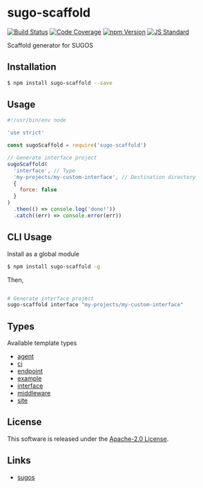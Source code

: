 sugo-scaffold
==========

<!---
This file is generated by ape-tmpl. Do not update manually.
--->

<!-- Badge Start -->
<a name="badges"></a>

[![Build Status][bd_travis_com_shield_url]][bd_travis_com_url]
[![Code Coverage][bd_codeclimate_coverage_shield_url]][bd_codeclimate_url]
[![npm Version][bd_npm_shield_url]][bd_npm_url]
[![JS Standard][bd_standard_shield_url]][bd_standard_url]

[bd_repo_url]: https://github.com/realglobe-Inc/sugo-scaffold
[bd_travis_url]: http://travis-ci.org/realglobe-Inc/sugo-scaffold
[bd_travis_shield_url]: http://img.shields.io/travis/realglobe-Inc/sugo-scaffold.svg?style=flat
[bd_travis_com_url]: http://travis-ci.com/realglobe-Inc/sugo-scaffold
[bd_travis_com_shield_url]: https://api.travis-ci.com/realglobe-Inc/sugo-scaffold.svg?token=aeFzCpBZebyaRijpCFmm
[bd_license_url]: https://github.com/realglobe-Inc/sugo-scaffold/blob/master/LICENSE
[bd_codeclimate_url]: http://codeclimate.com/github/realglobe-Inc/sugo-scaffold
[bd_codeclimate_shield_url]: http://img.shields.io/codeclimate/github/realglobe-Inc/sugo-scaffold.svg?style=flat
[bd_codeclimate_coverage_shield_url]: http://img.shields.io/codeclimate/coverage/github/realglobe-Inc/sugo-scaffold.svg?style=flat
[bd_gemnasium_url]: https://gemnasium.com/realglobe-Inc/sugo-scaffold
[bd_gemnasium_shield_url]: https://gemnasium.com/realglobe-Inc/sugo-scaffold.svg
[bd_npm_url]: http://www.npmjs.org/package/sugo-scaffold
[bd_npm_shield_url]: http://img.shields.io/npm/v/sugo-scaffold.svg?style=flat
[bd_standard_url]: http://standardjs.com/
[bd_standard_shield_url]: https://img.shields.io/badge/code%20style-standard-brightgreen.svg

<!-- Badge End -->


<!-- Description Start -->
<a name="description"></a>

Scaffold generator for SUGOS

<!-- Description End -->


<!-- Overview Start -->
<a name="overview"></a>



<!-- Overview End -->


<!-- Sections Start -->
<a name="sections"></a>

<!-- Section from "doc/guides/01.Installation.md.hbs" Start -->

<a name="section-doc-guides-01-installation-md"></a>
Installation
-----

```bash
$ npm install sugo-scaffold --save
```


<!-- Section from "doc/guides/01.Installation.md.hbs" End -->

<!-- Section from "doc/guides/02.Usage.md.hbs" Start -->

<a name="section-doc-guides-02-usage-md"></a>
Usage
---------

```javascript
#!/usr/bin/env node

'use strict'

const sugoScaffold = require('sugo-scaffold')

// Generate interface project
sugoScaffold(
  'interface', // Type
  'my-projects/my-custom-interface', // Destination directory
  {
    force: false
  }
)
  .then(() => console.log('done!'))
  .catch((err) => console.error(err))

```


<!-- Section from "doc/guides/02.Usage.md.hbs" End -->

<!-- Section from "doc/guides/03.CLI.md.hbs" Start -->

<a name="section-doc-guides-03-c-l-i-md"></a>
CLI Usage
---------

Install as a global module


```bash
$ npm install sugo-scaffold -g
```

Then,

```bash

# Generate interface project
sugo-scaffold interface "my-projects/my-custom-interface"
```


<!-- Section from "doc/guides/03.CLI.md.hbs" End -->

<!-- Section from "doc/guides/04.Templates.md.hbs" Start -->

<a name="section-doc-guides-04-templates-md"></a>
Types
---------

Available template types

+ [agent](asset/tmpl/agent)
+ [ci](asset/tmpl/ci)
+ [endpoint](asset/tmpl/endpoint)
+ [example](asset/tmpl/example)
+ [interface](asset/tmpl/interface)
+ [middleware](asset/tmpl/middleware)
+ [site](asset/tmpl/site)


<!-- Section from "doc/guides/04.Templates.md.hbs" End -->


<!-- Sections Start -->


<!-- LICENSE Start -->
<a name="license"></a>

License
-------
This software is released under the [Apache-2.0 License](https://github.com/realglobe-Inc/sugo-scaffold/blob/master/LICENSE).

<!-- LICENSE End -->


<!-- Links Start -->
<a name="links"></a>

Links
------

+ [sugos][sugos_url]

[sugos_url]: https://github.com/realglobe-Inc/sugos

<!-- Links End -->

